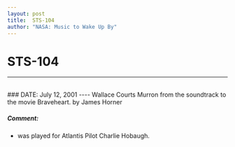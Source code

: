 ```yaml
---
layout: post
title:  STS-104
author: "NASA: Music to Wake Up By"
---
```


# STS-104
----
<br/>
### DATE: July 12, 2001
----
Wallace Courts Murron from the soundtrack to the movie Braveheart. by James Horner

##### Comment:
* was played for Atlantis Pilot Charlie Hobaugh.
